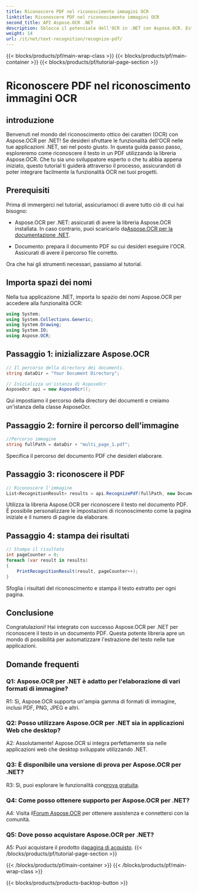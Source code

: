 ```yaml
---
title: Riconoscere PDF nel riconoscimento immagini OCR
linktitle: Riconoscere PDF nel riconoscimento immagini OCR
second_title: API Aspose.OCR .NET
description: Sblocca il potenziale dell'OCR in .NET con Aspose.OCR. Estrai testo dai PDF senza sforzo. Scaricalo ora per un'esperienza di integrazione perfetta.
weight: 14
url: /it/net/text-recognition/recognize-pdf/
---
```


{{< blocks/products/pf/main-wrap-class >}}
{{< blocks/products/pf/main-container >}}
{{< blocks/products/pf/tutorial-page-section >}}

# Riconoscere PDF nel riconoscimento immagini OCR

## introduzione

Benvenuti nel mondo del riconoscimento ottico dei caratteri (OCR) con Aspose.OCR per .NET! Se desideri sfruttare le funzionalità dell'OCR nelle tue applicazioni .NET, sei nel posto giusto. In questa guida passo passo, esploreremo come riconoscere il testo in un PDF utilizzando la libreria Aspose.OCR. Che tu sia uno sviluppatore esperto o che tu abbia appena iniziato, questo tutorial ti guiderà attraverso il processo, assicurandoti di poter integrare facilmente la funzionalità OCR nei tuoi progetti.

## Prerequisiti

Prima di immergerci nel tutorial, assicuriamoci di avere tutto ciò di cui hai bisogno:

-  Aspose.OCR per .NET: assicurati di avere la libreria Aspose.OCR installata. In caso contrario, puoi scaricarlo da[Aspose.OCR per la documentazione .NET](https://reference.aspose.com/ocr/net/).

- Documento: prepara il documento PDF su cui desideri eseguire l'OCR. Assicurati di avere il percorso file corretto.

Ora che hai gli strumenti necessari, passiamo al tutorial.

## Importa spazi dei nomi

Nella tua applicazione .NET, importa lo spazio dei nomi Aspose.OCR per accedere alla funzionalità OCR:

```csharp
using System;
using System.Collections.Generic;
using System.Drawing;
using System.IO;
using Aspose.OCR;
```

## Passaggio 1: inizializzare Aspose.OCR

```csharp
// Il percorso della directory dei documenti.
string dataDir = "Your Document Directory";

// Inizializza un'istanza di AsposeOcr
AsposeOcr api = new AsposeOcr();
```

Qui impostiamo il percorso della directory dei documenti e creiamo un'istanza della classe AsposeOcr.

## Passaggio 2: fornire il percorso dell'immagine

```csharp
//Percorso immagine
string fullPath = dataDir + "multi_page_1.pdf";
```

Specifica il percorso del documento PDF che desideri elaborare.

## Passaggio 3: riconoscere il PDF

```csharp
// Riconoscere l'immagine
List<RecognitionResult> results = api.RecognizePdf(fullPath, new DocumentRecognitionSettings { StartPage = 2, PagesNumber = 2 });
```

Utilizza la libreria Aspose.OCR per riconoscere il testo nel documento PDF. È possibile personalizzare le impostazioni di riconoscimento come la pagina iniziale e il numero di pagine da elaborare.

## Passaggio 4: stampa dei risultati

```csharp
// Stampa il risultato
int pageCounter = 0;
foreach (var result in results)
{
    PrintRecognitionResult(result, pageCounter++);
}
```

Sfoglia i risultati del riconoscimento e stampa il testo estratto per ogni pagina.

## Conclusione

Congratulazioni! Hai integrato con successo Aspose.OCR per .NET per riconoscere il testo in un documento PDF. Questa potente libreria apre un mondo di possibilità per automatizzare l'estrazione del testo nelle tue applicazioni.

## Domande frequenti

### Q1: Aspose.OCR per .NET è adatto per l'elaborazione di vari formati di immagine?

R1: Sì, Aspose.OCR supporta un'ampia gamma di formati di immagine, inclusi PDF, PNG, JPEG e altri.

### Q2: Posso utilizzare Aspose.OCR per .NET sia in applicazioni Web che desktop?

A2: Assolutamente! Aspose.OCR si integra perfettamente sia nelle applicazioni web che desktop sviluppate utilizzando .NET.

### Q3: È disponibile una versione di prova per Aspose.OCR per .NET?

 R3: Sì, puoi esplorare le funzionalità con[prova gratuita](https://releases.aspose.com/).

### Q4: Come posso ottenere supporto per Aspose.OCR per .NET?

 A4: Visita il[Forum Aspose.OCR](https://forum.aspose.com/c/ocr/16) per ottenere assistenza e connettersi con la comunità.

### Q5: Dove posso acquistare Aspose.OCR per .NET?

 A5: Puoi acquistare il prodotto da[pagina di acquisto](https://purchase.aspose.com/buy).
{{< /blocks/products/pf/tutorial-page-section >}}

{{< /blocks/products/pf/main-container >}}
{{< /blocks/products/pf/main-wrap-class >}}

{{< blocks/products/products-backtop-button >}}
